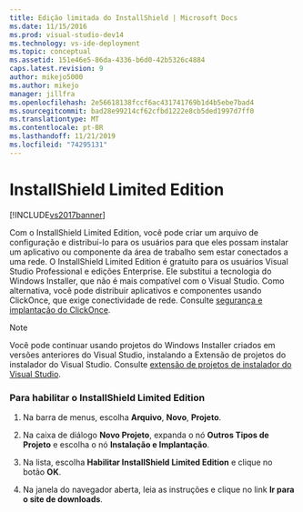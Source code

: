 ```yaml
---
title: Edição limitada do InstallShield | Microsoft Docs
ms.date: 11/15/2016
ms.prod: visual-studio-dev14
ms.technology: vs-ide-deployment
ms.topic: conceptual
ms.assetid: 151e46e5-86da-4336-b6d0-42b5326c4884
caps.latest.revision: 9
author: mikejo5000
ms.author: mikejo
manager: jillfra
ms.openlocfilehash: 2e56618138fccf6ac431741769b1d4b5ebe7bad4
ms.sourcegitcommit: bad28e99214cf62cfbd1222e8cb5ded1997d7ff0
ms.translationtype: MT
ms.contentlocale: pt-BR
ms.lasthandoff: 11/21/2019
ms.locfileid: "74295131"
---
```

# <a name="installshield-limited-edition"></a>InstallShield Limited Edition
[!INCLUDE[vs2017banner](../includes/vs2017banner.md)]

Com o InstallShield Limited Edition, você pode criar um arquivo de configuração e distribuí-lo para os usuários para que eles possam instalar um aplicativo ou componente da área de trabalho sem estar conectados a uma rede. O InstallShield Limited Edition é gratuito para os usuários Visual Studio Professional e edições Enterprise. Ele substitui a tecnologia do Windows Installer, que não é mais compatível com o Visual Studio. Como alternativa, você pode distribuir aplicativos e componentes usando ClickOnce, que exige conectividade de rede. Consulte [segurança e implantação do ClickOnce](../deployment/clickonce-security-and-deployment.md).  
  
> [!NOTE]
> Você pode continuar usando projetos do Windows Installer criados em versões anteriores do Visual Studio, instalando a Extensão de projetos do instalador do Visual Studio. Consulte [extensão de projetos de instalador do Visual Studio](https://devblogs.microsoft.com/visualstudio/visual-studio-installer-projects-extension/).  
  
### <a name="to-enable-installshield-limited-edition"></a>Para habilitar o InstallShield Limited Edition  
  
1. Na barra de menus, escolha **Arquivo**, **Novo**, **Projeto**.  
  
2. Na caixa de diálogo **Novo Projeto**, expanda o nó **Outros Tipos de Projeto** e escolha o nó **Instalação e Implantação**.  
  
3. Na lista, escolha **Habilitar InstallShield Limited Edition** e clique no botão **OK**.  
  
4. Na janela do navegador aberta, leia as instruções e clique no link **Ir para o site de downloads**.
